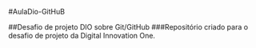 #AulaDio-GitHuB

##Desafio de projeto DIO sobre Git/GitHub
###Repositório criado para o desafio de projeto da Digital Innovation One.
